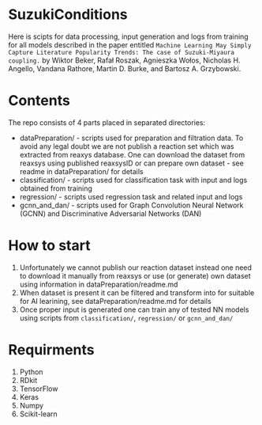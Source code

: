 # SuzukiConditions
Here is scipts for data processing, input generation and logs from training for all models described in the paper entitled 
`Machine Learning May Simply Capture Literature Popularity Trends: The case of Suzuki-Miyaura coupling.` by Wiktor Beker, Rafał Roszak, Agnieszka Wołos, 
Nicholas H. Angello, Vandana Rathore, Martin D. Burke, and Bartosz A. Grzybowski.

# Contents
The repo consists of 4 parts placed in separated directories:
- dataPreparation/ - scripts used for preparation and filtration data. To avoid any legal doubt we are not  publish a reaction set which was extracted 
from reaxys database. One can download the dataset from reaxsys using published reaxsysID or can prepare own dataset - see readme in dataPreparation/ for details
- classification/ - scripts used for classification task with input and logs obtained from training
- regression/ - scripts used regression task and related input and logs
- gcnn_and_dan/ - scripts used for Graph Convolution Neural Network (GCNN) and Discriminative Adversarial Networks (DAN)

# How to start
1. Unfortunately we cannot publish our reaction dataset instead one need to download it manually from reaxsys or use (or generate) own dataset using information in dataPreparation/readme.md
2. When dataset is present it can be filtered and transform into for suitable for AI learining, see dataPreparation/readme.md for details
3. Once proper input is generated one can train any of tested NN models using scripts from  `classification/`, `regression/` or `gcnn_and_dan/`

# Requirments
1. Python
2. RDkit 
3. TensorFlow
4. Keras
5. Numpy
6. Scikit-learn
